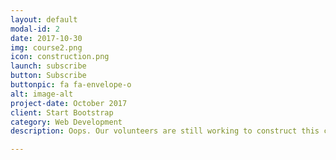 ```yaml
---
layout: default
modal-id: 2
date: 2017-10-30
img: course2.png
icon: construction.png
launch: subscribe
button: Subscribe
buttonpic: fa fa-envelope-o
alt: image-alt
project-date: October 2017
client: Start Bootstrap
category: Web Development
description: Oops. Our volunteers are still working to construct this course. Please visit again in the near future, or subscribe to our mailing list below to stay up to date. We appreciate your understanding and support!

---
```


